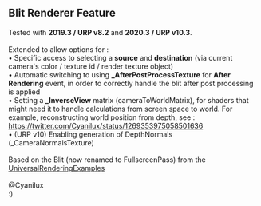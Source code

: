 ## Blit Renderer Feature
Tested with **2019.3 / URP v8.2** and **2020.3 / URP v10.3**.
<br /><br />
Extended to allow options for :<br />
• Specific access to selecting a **source** and **destination** (via current camera's color / texture id / render texture object)<br />
• Automatic switching to using **_AfterPostProcessTexture** for **After Rendering** event, in order to correctly handle the blit after post processing is applied<br />
• Setting a **_InverseView** matrix (cameraToWorldMatrix), for shaders that might need it to handle calculations from screen space to world. For example, reconstructing world position from depth, see : https://twitter.com/Cyanilux/status/1269353975058501636<br />
• (URP v10) Enabling generation of DepthNormals (_CameraNormalsTexture)
<br /><br />
Based on the Blit (now renamed to FullscreenPass) from the [UniversalRenderingExamples](https://github.com/Unity-Technologies/UniversalRenderingExamples/tree/master/Assets/Scripts/Runtime/RenderPasses)
<br /><br />
@Cyanilux<br />
:)
